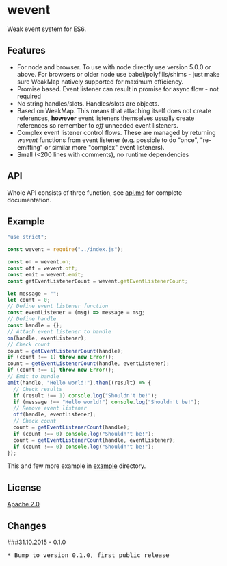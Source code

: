 # wevent

Weak event system for ES6.

## Features

* For node and browser. To use with node directly use version 5.0.0 or above.
 For browsers or older node use babel/polyfills/shims - just make sure WeakMap
 natively supported for maximum efficiency.
* Promise based. Event listener can result in promise for async flow - 
not required
* No string handles/slots. Handles/slots are objects.
* Based on WeakMap. This means that attaching itself does not create references, 
**however** event listeners themselves usually create references so remember to 
*off* unneeded event listeners.
* Complex event listener control flows. These are managed by returning *wevent* 
functions from event listener (e.g. possible to do "once", "re-emitting" or 
similar more "complex" event listeners).
* Small (<200 lines with comments), no runtime dependencies


## API

Whole API consists of three function, see [api.md](api.md) for complete 
documentation.

## Example

```js
"use strict";

const wevent = require("../index.js");

const on = wevent.on;
const off = wevent.off;
const emit = wevent.emit;
const getEventListenerCount = wevent.getEventListenerCount;

let message = "";
let count = 0;
// Define event listener function
const eventListener = (msg) => message = msg;
// Define handle
const handle = {};
// Attach event listener to handle
on(handle, eventListener);
// Check count
count = getEventListenerCount(handle);
if (count !== 1) throw new Error();
count = getEventListenerCount(handle, eventListener);
if (count !== 1) throw new Error();
// Emit to handle
emit(handle, "Hello world!").then((result) => {
  // Check results
  if (result !== 1) console.log("Shouldn't be!");
  if (message !== "Hello world!") console.log("Shouldn't be!");
  // Remove event listener
  off(handle, eventListener);
  // Check count
  count = getEventListenerCount(handle);
  if (count !== 0) console.log("Shouldn't be!");
  count = getEventListenerCount(handle, eventListener);
  if (count !== 0) console.log("Shouldn't be!");
});
```

This and few more example in [example](example) directory.

## License

[Apache 2.0](LICENSE)

## Changes

###31.10.2015 - 0.1.0

<pre>
* Bump to version 0.1.0, first public release
</pre>